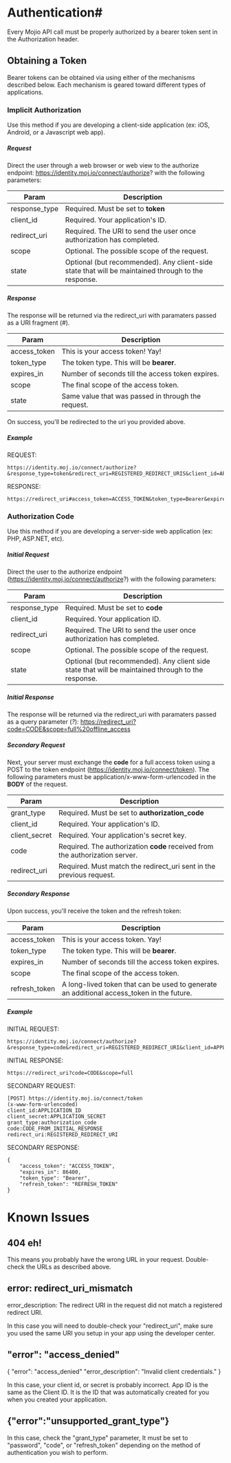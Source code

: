 # Authentication#

Every Mojio API call must be properly authorized by a bearer token sent in the Authorization header.


## Obtaining a Token ##

Bearer tokens can be obtained via using either of the mechanisms described below.  Each mechanism is geared toward different types of applications. 

### Implicit Authorization ###

Use this method if you are developing a client-side application (ex: iOS, Android, or a Javascript web app).

##### Request #####

Direct the user through a web browser or web view to the authorize endpoint: https://identity.moj.io/connect/authorize? with the following parameters:

| Param | Description |
|---|---|
| response_type | Required. Must be set to **token** |
| client_id | Required.  Your application's ID. |
| redirect_uri | Required. The URI to send the user once authorization has completed. |
| scope | Optional. The possible scope of the request. |
| state | Optional (but recommended). Any client-side state that will be maintained through to the response. |

##### Response #####

The response will be returned via the redirect_uri with paramaters passed as a URI fragment (*#*).

| Param | Description |
|---|---|
| access_token | This is your access token! Yay! |
| token_type | The token type. This will be **bearer**. |
| expires_in | Number of seconds till the access token expires. |
| scope | The final scope of the access token. |
| state | Same value that was passed in through the request. |

On success, you'll be redirected to the uri you provided above.

##### Example #####

REQUEST:

    https://identity.moj.io/connect/authorize?&response_type=token&redirect_uri=REGISTERED_REDIRECT_URIS&client_id=APPLICATION_ID&scope=full

RESPONSE:

    https://redirect_uri#access_token=ACCESS_TOKEN&token_type=Bearer&expires_in=86400&scope=full
    

### Authorization Code ###

Use this method if you are developing a server-side web application (ex: PHP, ASP.NET, etc).

##### Initial Request #####

Direct the user to the authorize endpoint (https://identity.moj.io/connect/authorize?) with the following parameters:

| Param | Description |
|---|---|
| response_type | Required. Must be set to **code** |
| client_id | Required.  Your application ID. |
| redirect_uri | Required. The URI to send the user once authorization has completed. |
| scope | Optional. The possible scope of the request. |
| state | Optional (but recommended). Any client side state that will be maintained through to the response. |

##### Initial Response #####

The response will be returned via the redirect_uri with paramaters passed as a query parameter (*?*): [https://redirect_uri?code=CODE&scope=full%20offline_access](https://redirect_uri?code=CODE&scope=full%20offline_access)


##### Secondary Request #####

Next, your server must exchange the **code** for a full access token using a POST to the token endpoint (https://identity.moj.io/connect/token).  The following parameters must be application/x-www-form-urlencoded in the **BODY** of the request.

| Param | Description |
|---|---|
| grant_type | Required. Must be set to **authorization_code** |
| client_id | Required.  Your application's ID. |
| client_secret | Required.  Your application's secret key. |
| code | Required. The authorization **code** received from the authorization server. |
| redirect_uri | Required. Must match the redirect_uri sent in the previous request. |

##### Secondary Response #####

Upon success, you'll receive the token and the refresh token:

| Param | Description |
|---|---|
| access_token | This is your access token. Yay! |
| token_type | The token type. This will be **bearer**. |
| expires_in | Number of seconds till the access token expires. |
| scope | The final scope of the access token. |
| refresh_token | A long-lived token that can be used to generate an additional access_token in the future. |

##### Example #####

INITIAL REQUEST:

    https://identity.moj.io/connect/authorize?&response_type=code&redirect_uri=REGISTERED_REDIRECT_URI&client_id=APPLICATION_ID&scope=full

INITIAL RESPONSE:

    https://redirect_uri?code=CODE&scope=full

SECONDARY REQUEST:

    [POST] https://identity.moj.io/connect/token
    (x-www-form-urlencoded)
    client_id:APPLICATION_ID
    client_secret:APPLICATION_SECRET
    grant_type:authorization_code
    code:CODE_FROM_INITIAL_RESPONSE
    redirect_uri:REGISTERED_REDIRECT_URI
    
SECONDARY RESPONSE:

    {
    	"access_token": "ACCESS_TOKEN",
    	"expires_in": 86400,
    	"token_type": "Bearer",
    	"refresh_token": "REFRESH_TOKEN"
    }
    

# Known Issues #


## 404 eh! ##

This means you probably have the wrong URL in your request. Double-check the URLs as described above.


## error: redirect_uri_mismatch ##
error_description: The redirect URI in the request did not match a registered redirect URI.

In this case you will need to double-check your "redirect_uri", make sure you used the same URI you setup in your app using the developer center.

## "error": "access_denied" ##

{
"error": "access_denied"
"error_description": "Invalid client credentials."
}

In this case, your client id, or secret is probably incorrect. App ID is the same as the Client ID. It is the ID that was automatically created for you when you created your application.


## {"error":"unsupported_grant_type"} ##

In this case, check the "grant_type" parameter, It must be set to "password", "code", or "refresh_token" depending on the method of authentication you wish to perform.



